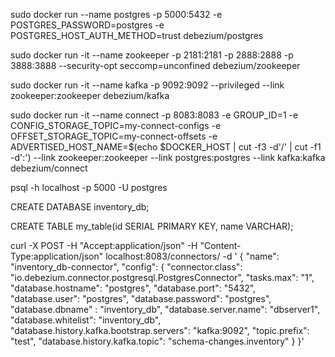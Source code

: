 


sudo docker run --name postgres -p 5000:5432 -e POSTGRES_PASSWORD=postgres -e POSTGRES_HOST_AUTH_METHOD=trust debezium/postgres

sudo docker run -it --name zookeeper -p 2181:2181 -p 2888:2888 -p 3888:3888 --security-opt seccomp=unconfined debezium/zookeeper 

sudo docker run -it --name kafka -p 9092:9092 --privileged --link zookeeper:zookeeper debezium/kafka

sudo docker run -it --name connect -p 8083:8083 -e GROUP_ID=1 -e CONFIG_STORAGE_TOPIC=my-connect-configs -e OFFSET_STORAGE_TOPIC=my-connect-offsets -e ADVERTISED_HOST_NAME=$(echo $DOCKER_HOST | cut -f3 -d'/' | cut -f1 -d':') --link zookeeper:zookeeper --link postgres:postgres --link kafka:kafka debezium/connect


psql -h localhost -p 5000 -U postgres


CREATE DATABASE inventory_db;

CREATE TABLE my_table(id SERIAL PRIMARY KEY, name VARCHAR);


curl -X POST -H "Accept:application/json" -H "Content-Type:application/json" localhost:8083/connectors/ -d '
{
"name": "inventory_db-connector",
"config": {
"connector.class": "io.debezium.connector.postgresql.PostgresConnector",
"tasks.max": "1",
"database.hostname": "postgres",
"database.port": "5432",
"database.user": "postgres",
"database.password": "postgres",
"database.dbname" : "inventory_db",
"database.server.name": "dbserver1",
"database.whitelist": "inventory_db",
"database.history.kafka.bootstrap.servers": "kafka:9092",
"topic.prefix": "test",
"database.history.kafka.topic": "schema-changes.inventory"
}
}'







